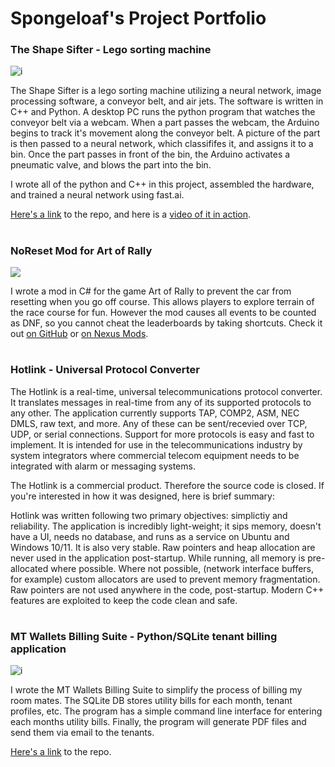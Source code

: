 # Spongeloaf's Project Portfolio

### The Shape Sifter - Lego sorting machine 
![i](https://camo.githubusercontent.com/75789259a97372c03b6daad6cf308c240ec19da6/68747470733a2f2f692e696d6775722e636f6d2f4c3076664f54372e6a7067)

The Shape Sifter is a lego sorting machine utilizing a neural network, image processing software, a conveyor belt, and air jets. The software is written in C++ and Python. A desktop PC runs the python program that watches the conveyor belt via a webcam. When a part passes the webcam, the Arduino begins to track it's movement along the conveyor belt. A picture of the part is then passed to a neural network, which classififes it, and assigns it to a bin. Once the part passes in front of the bin, the Arduino activates a pneumatic valve, and blows the part into the bin.

I wrote all of the python and C++ in this project, assembled the hardware, and trained a neural network using fast.ai. 

[Here's a link](https://github.com/Spongeloaf/the-shape-sifter) to the repo, and here is a [video of it in action](https://www.youtube.com/watch?v=ZOox_HX_6eo).

#
### NoReset Mod for Art of Rally
<img src="https://staticdelivery.nexusmods.com/mods/3778/images/5/5-1668961215-1279930720.png">

I wrote a mod in C# for the game Art of Rally to prevent the car from resetting when you go off course. This allows players to explore terrain of the race course for fun. However the mod causes all events to be counted as DNF, so you cannot cheat the leaderboards by taking shortcuts. Check it out [on GitHub](https://github.com/Spongeloaf/NoResetMod_for_Art_Of_Rally) or [on Nexus Mods](https://www.nexusmods.com/artofrally/mods/5).

# 
### Hotlink - Universal Protocol Converter

The Hotlink is a real-time, universal telecommunications protocol converter. It translates messages in real-time from any of its supported protocols to any other. The application currently supports TAP, COMP2, ASM, NEC DMLS, raw text, and more. Any of these can be sent/recevied over TCP, UDP, or serial connections. Support for more protocols is easy and fast to implement. It is intended for use in the telecommunications industry by system integrators where commercial telecom equipment needs to be integrated with alarm or messaging systems. 

The Hotlink is a commercial product. Therefore the source code is closed. If you're interested in how it was designed, here is brief summary:

Hotlink was written following two primary objectives: simplictiy and reliability. The application is incredibly light-weight; it sips memory, doesn't have a UI, needs no database, and runs as a service on Ubuntu and Windows 10/11. It is also very stable. Raw pointers and heap allocation are never used in the application post-startup. While running, all memory is pre-allocated where possible. Where not possible, (network interface buffers, for example) custom allocators are used to prevent memory fragmentation. Raw pointers are not used anywhere in the code, post-startup. Modern C++ features are exploited to keep the code clean and safe.

#
### MT Wallets Billing Suite - Python/SQLite tenant billing application
![i](https://camo.githubusercontent.com/e67db98fb58c1785eb81ed7c05e3023163ba5179/68747470733a2f2f692e696d6775722e636f6d2f4a3442335132732e706e67)

I wrote the MT Wallets Billing Suite to simplify the process of billing my room mates. The SQLite DB stores utility bills for each month, tenant profiles, etc. The program has a simple command line interface for entering each months utility bills. Finally, the program will generate PDF files and send them via email to the tenants.

[Here's a link](https://github.com/Spongeloaf/mt_wallets_billing) to the repo.

